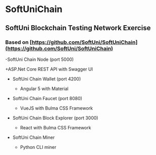 # SoftUniChain
## SoftUni Blockchain Testing Network Exercise
### Based on [https://github.com/SoftUni/SoftUniChain](https://github.com/SoftUni/SoftUniChain)

-SoftUni Chain Node (port 5000)

  +ASP.Net Core REST API with Swagger UI

- SoftUni Chain Wallet (port 4200)

  + Angular 5 with Material

- SoftUni Chain Faucet (port 8080)

  + VueJS with Bulma CSS Framework

- SoftUni Chain Block Explorer (port 3000)

  + React with Bulma CSS Framework

- SoftUni Chain Miner

  + Python CLI miner